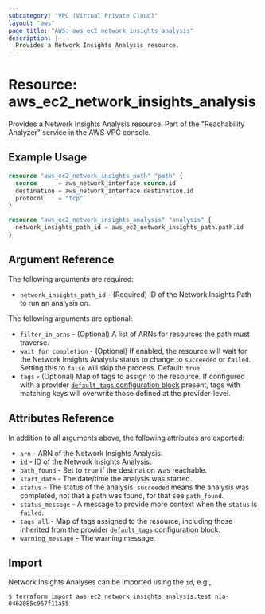 ```yaml
---
subcategory: "VPC (Virtual Private Cloud)"
layout: "aws"
page_title: "AWS: aws_ec2_network_insights_analysis"
description: |-
  Provides a Network Insights Analysis resource.
---
```


# Resource: aws_ec2_network_insights_analysis

Provides a Network Insights Analysis resource. Part of the "Reachability Analyzer" service in the AWS VPC console.

## Example Usage

```terraform
resource "aws_ec2_network_insights_path" "path" {
  source      = aws_network_interface.source.id
  destination = aws_network_interface.destination.id
  protocol    = "tcp"
}

resource "aws_ec2_network_insights_analysis" "analysis" {
  network_insights_path_id = aws_ec2_network_insights_path.path.id
}
```

## Argument Reference

The following arguments are required:

* `network_insights_path_id` - (Required) ID of the Network Insights Path to run an analysis on.

The following arguments are optional:

* `filter_in_arns` - (Optional) A list of ARNs for resources the path must traverse.
* `wait_for_completion` - (Optional) If enabled, the resource will wait for the Network Insights Analysis status to change to `succeeded` or `failed`. Setting this to `false` will skip the process. Default: `true`.
* `tags` - (Optional) Map of tags to assign to the resource. If configured with a provider [`default_tags` configuration block](/docs/providers/aws/index.html#default_tags-configuration-block) present, tags with matching keys will overwrite those defined at the provider-level.

## Attributes Reference

In addition to all arguments above, the following attributes are exported:

* `arn` - ARN of the Network Insights Analysis.
* `id` - ID of the Network Insights Analysis.
* `path_found` - Set to `true` if the destination was reachable.
* `start_date` - The date/time the analysis was started.
* `status` - The status of the analysis. `succeeded` means the analysis was completed, not that a path was found, for that see `path_found`.
* `status_message` - A message to provide more context when the `status` is `failed`.
* `tags_all` - Map of tags assigned to the resource, including those inherited from the provider [`default_tags` configuration block](/docs/providers/aws/index.html#default_tags-configuration-block).
* `warning_message` - The warning message.

## Import

Network Insights Analyses can be imported using the `id`, e.g.,

```
$ terraform import aws_ec2_network_insights_analysis.test nia-0462085c957f11a55
```
